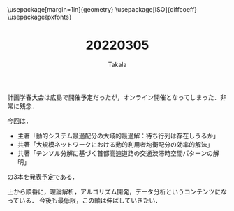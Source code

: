 ﻿---
title: 20220305
yesterday: 20220304
tomorrow: 20220306
days: 799
author: Takala
header-includes:
  - \usepackage[margin=1in]{geometry}
  - \usepackage[ISO]{diffcoeff}
  - \usepackage{pxfonts}
---



計画学春大会は広島で開催予定だったが，オンライン開催となってしまった．非常に残念．


今回は，

* 主著「動的システム最適配分の大域的最適解：待ち行列は存在しうるか」
* 共著「大規模ネットワークにおける動的利用者均衡配分の効率的解法」
* 共著「テンソル分解に基づく首都高速道路の交通渋滞時空間パターンの解明」

の3本を発表予定である．

上から順番に，理論解析，アルゴリズム開発，データ分析というコンテンツになっている．
今後も最低限，この軸は伸ばしていきたい．



